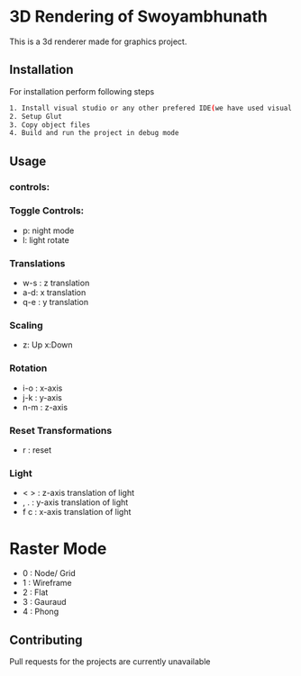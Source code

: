 # 3D Rendering of Swoyambhunath

This is a 3d renderer made for graphics project. 

## Installation

For installation perform following steps
```bash
1. Install visual studio or any other prefered IDE(we have used visual studio)
2. Setup Glut 
3. Copy object files 
4. Build and run the project in debug mode
```

## Usage
### controls:
### Toggle Controls:
   - p: night mode
   -  l: light rotate
### Translations
- w-s : z translation
- a-d: x translation
- q-e : y translation

### Scaling
- z: Up x:Down

### Rotation
- i-o : x-axis
- j-k : y-axis
- n-m : z-axis

### Reset Transformations
- r : reset
### Light
- < > : z-axis translation of light
- , . : y-axis translation of light
- f c : x-axis translation of light
# Raster Mode
- 0 : Node/ Grid
- 1 : Wireframe
- 2 : Flat
- 3 : Gauraud
- 4 : Phong

   



## Contributing
Pull requests for the projects are currently unavailable




